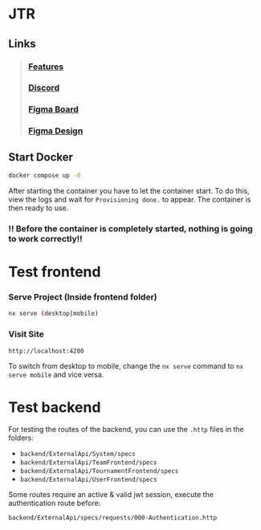 # JTR

## Links

> ### [Features](https://docs.google.com/spreadsheets/d/10Gu1W1oneQ2A-ih0kCsrcmxa8moMoT5rzW0wpC1XRe8)
> ### [Discord](https://discord.gg/5KMNsKepyQ)
> ### [Figma Board](https://www.figma.com/board/NvKA4mQB6gzAeDLYAsA7Ro/JTR-Planning)
> ### [Figma Design](https://www.figma.com/design/022MCGgaBDg0bsG4OOfdj0/Jugger-Turniere-Ranglisten)


## Start Docker

```sh
docker compose up -d
```

After starting the container you have to let the container start.
To do this, view the logs and wait for `Provisioning done.` to appear. 
The container is then ready to use.

### !! Before the container is completely started, nothing is going to work correctly!!

# Test frontend

### Serve Project (Inside frontend folder)

```sh
nx serve (desktop|mobile)
```

### Visit Site

```sh
http://localhost:4200
```

To switch from desktop to mobile, change the `nx serve` command to `nx serve mobile` and vice versa.


# Test backend

For testing the routes of the backend, you can use the `.http` files in the folders:

- `backend/ExternalApi/System/specs`
- `backend/ExternalApi/TeamFrontend/specs`
- `backend/ExternalApi/TournamentFrontend/specs`
- `backend/ExternalApi/UserFrontend/specs`

Some routes require an active & valid jwt session, execute the authentication route before:

`backend/ExternalApi/specs/requests/000-Authentication.http`

